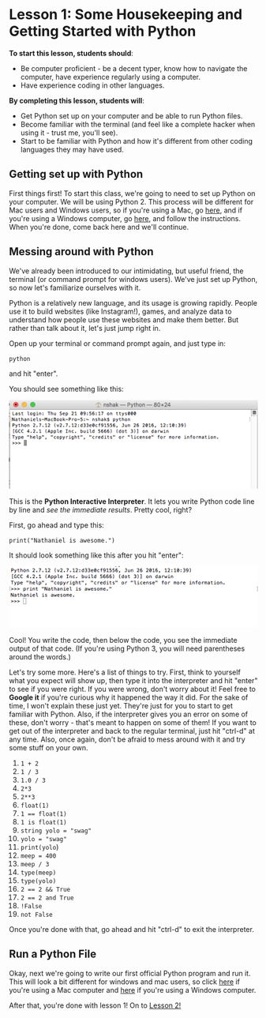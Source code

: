 # Lesson 1: Some Housekeeping and Getting Started with Python  

**To start this lesson, students should**:

* Be computer proficient - be a decent typer, know how to navigate the computer, have experience regularly using a computer.
* Have experience coding in other languages.

**By completing this lesson, students will**:

* Get Python set up on your computer and be able to run Python files.
* Become familiar with the terminal (and feel like a complete hacker when using it - trust me, you'll see).
* Start to be familiar with Python and how it's different from other coding languages they may have used.

## Getting set up with Python

First things first! To start this class, we're going to need to set up Python on your computer. We will be using Python 2. This process will be different for Mac users and Windows users, so if you're using a Mac, go [here](macsetup.md), and if you're using a Windows computer, go [here](https://docs.google.com/document/d/e/2PACX-1vSMJNOaNphw0dD9h-pB3MlJLnpZOVP-ZtI4Hfe5J33QHwDrEWjKYEsX2Rv8UB0n6-8UfBrzehYUIjSe/pub), and follow the instructions. When you're done, come back here and we'll continue.

## Messing around with Python

We've already been introduced to our intimidating, but useful friend, the terminal (or command prompt for windows users). We've just set up Python, so now let's familiarize ourselves with it.

Python is a relatively new language, and its usage is growing rapidly. People use it to build websites (like Instagram!), games, and analyze data to understand how people use these websites and make them better. But rather than talk about it, let's just jump right in.

Open up your terminal or command prompt again, and just type in:

    python

and hit "enter".

You should see something like this:

![pythoninterpreter](PythonInterpreter.png)

This is the **Python Interactive Interpreter**. It lets you write Python code line by line and *see the immediate results*. Pretty cool, right?

First, go ahead and type this:

    print("Nathaniel is awesome.")

It should look something like this after you hit "enter":

![term1](interpreter1.png)

Cool! You write the code, then below the code, you see the immediate output of that code. (If you're using Python 3, you will need parentheses around the words.)

Let's try some more. Here's a list of things to try. First, think to yourself what you expect will show up, then type it into the interpreter and hit "enter" to see if you were right. If you were wrong, don't worry about it! Feel free to **Google it** if you're curious why it happened the way it did. For the sake of time, I won't explain these just yet. They're just for you to start to get familiar with Python. Also, if the interpreter gives you an error on some of these, don't worry - that's meant to happen on some of them! If you want to get out of the interpreter and back to the regular terminal, just hit "ctrl-d" at any time. Also, once again, don't be afraid to mess around with it and try some stuff on your own.

1. `1 + 2`
2. `1 / 3`
3. `1.0 / 3`
4. `2*3`
4. `2**3`
6. `float(1)`
7. `1 == float(1)`
8. `1 is float(1)`
9. `string yolo = "swag"`
10. `yolo = "swag"`
11. `print(yolo`)
12. `meep = 400`
13. `meep / 3`
14. `type(meep)`
15. `type(yolo)`
16. `2 == 2 && True`
17. `2 == 2 and True`
18. `!False`
19. `not False`

Once you're done with that, go ahead and hit "ctrl-d" to exit the interpreter. 

## Run a Python File

Okay, next we're going to write our first official Python program and run it. This will look a bit different for windows and mac users, so click [here](mac_hello_world.md) if you're using a Mac computer and [here](windows_hello_world.md) if you're using a Windows computer.

After that, you're done with lesson 1! On to [Lesson 2!](../Lesson2)